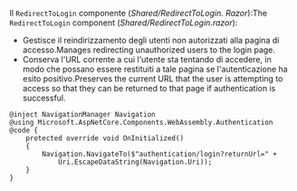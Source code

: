 <span data-ttu-id="22288-101">Il `RedirectToLogin` componente (*Shared/RedirectToLogin. Razor*):</span><span class="sxs-lookup"><span data-stu-id="22288-101">The `RedirectToLogin` component (*Shared/RedirectToLogin.razor*):</span></span>

* <span data-ttu-id="22288-102">Gestisce il reindirizzamento degli utenti non autorizzati alla pagina di accesso.</span><span class="sxs-lookup"><span data-stu-id="22288-102">Manages redirecting unauthorized users to the login page.</span></span>
* <span data-ttu-id="22288-103">Conserva l'URL corrente a cui l'utente sta tentando di accedere, in modo che possano essere restituiti a tale pagina se l'autenticazione ha esito positivo.</span><span class="sxs-lookup"><span data-stu-id="22288-103">Preserves the current URL that the user is attempting to access so that they can be returned to that page if authentication is successful.</span></span>

```razor
@inject NavigationManager Navigation
@using Microsoft.AspNetCore.Components.WebAssembly.Authentication
@code {
    protected override void OnInitialized()
    {
        Navigation.NavigateTo($"authentication/login?returnUrl=" +
            Uri.EscapeDataString(Navigation.Uri));
    }
}
```
